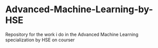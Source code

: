 # Advanced-Machine-Learning-by-HSE
Repository for the work i do in the Advanced Machine Learning specialization by HSE on courser 
